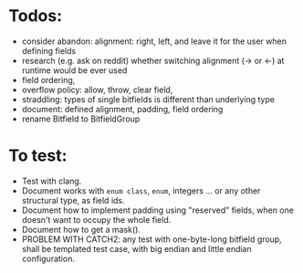 # Todos:

* consider abandon: alignment: right, left, and leave it for the user when defining fields
* research (e.g. ask on reddit) whether switching alignment (-> or <-) at runtime would be ever used
* field ordering,
* overflow policy: allow, throw, clear field,
* straddling: types of single bitfields is different than underlying type
* document: defined alignment, padding, field ordering
* rename Bitfield to BitfieldGroup

# To test:

* Test with clang.
* Document works with `enum class`, `enum`, integers ... or any other structural type, as field ids.
* Document how to implement padding using "reserved" fields, when one doesn't want to occupy the whole field.
* Document how to get a mask().
* PROBLEM WITH CATCH2: any test with one-byte-long bitfield group, shall be templated test case, with big endian and 
little endian configuration.
